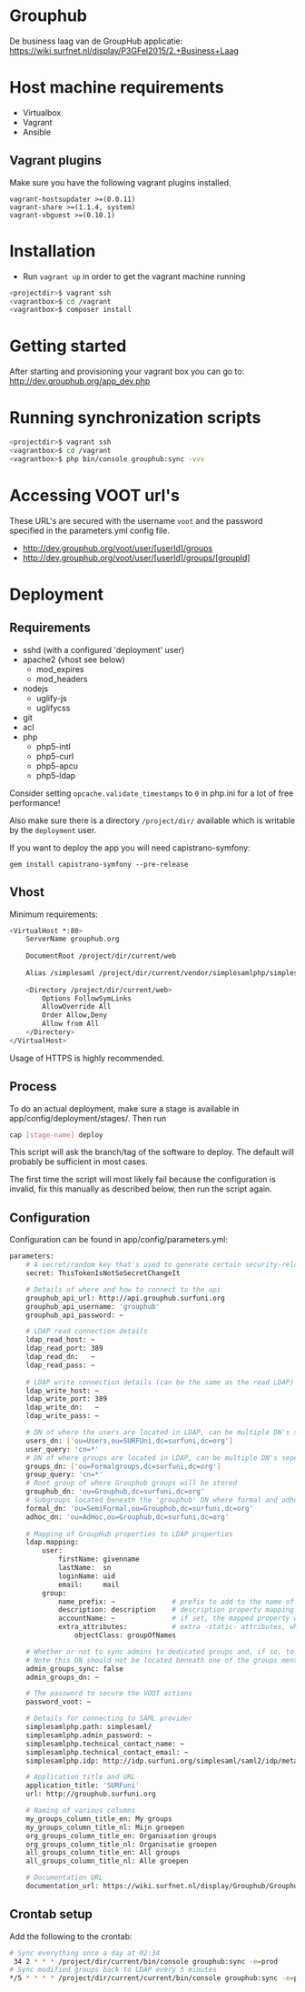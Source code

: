 Grouphub
=========

De business laag van de GroupHub applicatie: https://wiki.surfnet.nl/display/P3GFeI2015/2.+Business+Laag

# Host machine requirements

 - Virtualbox
 - Vagrant
 - Ansible

## Vagrant plugins
Make sure you have the following vagrant plugins installed.

    vagrant-hostsupdater >=(0.0.11)
    vagrant-share >=(1.1.4, system)
    vagrant-vbguest >=(0.10.1)

# Installation
- Run `vagrant up` in order to get the vagrant machine running

```sh
<projectdir>$ vagrant ssh
<vagrantbox>$ cd /vagrant
<vagrantbox>$ composer install
```

# Getting started
After starting and provisioning your vagrant box you can go to:
<http://dev.grouphub.org/app_dev.php>

# Running synchronization scripts
```sh
<projectdir>$ vagrant ssh
<vagrantbox>$ cd /vagrant
<vagrantbox>$ php bin/console grouphub:sync -vvv
```

# Accessing VOOT url's
These URL's are secured with the username `voot` and the password specified in the parameters.yml config file.

- <http://dev.grouphub.org/voot/user/[userId]/groups>
- <http://dev.grouphub.org/voot/user/[userId]/groups/[groupId]>

# Deployment

## Requirements

 - sshd (with a configured 'deployment' user)
 - apache2 (vhost see below)
   * mod_expires
   * mod_headers
 - nodejs
   * uglify-js
   * uglifycss
 - git
 - acl
 - php
   * php5-intl
   * php5-curl
   * php5-apcu
   * php5-ldap

Consider setting `opcache.validate_timestamps` to `0` in php.ini for a lot of free performance!

Also make sure there is a directory `/project/dir/` available which is writable by the `deployment` user.

If you want to deploy the app you will need capistrano-symfony:

`gem install capistrano-symfony --pre-release`
 
## Vhost

Minimum requirements:

```sh
<VirtualHost *:80>
    ServerName grouphub.org
    
    DocumentRoot /project/dir/current/web
    
    Alias /simplesaml /project/dir/current/vendor/simplesamlphp/simplesamlphp/www
    
    <Directory /project/dir/current/web>
        Options FollowSymLinks
        AllowOverride All
        Order Allow,Deny
        Allow from All
    </Directory>
</VirtualHost>
```

Usage of HTTPS is highly recommended.

## Process

To do an actual deployment, make sure a stage is available in app/config/deployment/stages/. Then run 

```sh
cap [stage-name] deploy
```

This script will ask the branch/tag of the software to deploy. The default will probably be sufficient in most cases.

The first time the script will most likely fail because the configuration is invalid, fix this manually as described below, 
then run the script again.

## Configuration

Configuration can be found in app/config/parameters.yml:

```sh
parameters:
    # A secret/random key that's used to generate certain security-related tokens
    secret: ThisTokenIsNotSoSecretChangeIt

    # Details of where and how to connect to the api
    grouphub_api_url: http://api.grouphub.surfuni.org
    grouphub_api_username: 'grouphub'
    grouphub_api_password: ~

    # LDAP read connection details
    ldap_read_host: ~
    ldap_read_port: 389
    ldap_read_dn:   ~
    ldap_read_pass: ~
        
    # LDAP write connection details (can be the same as the read LDAP)
    ldap_write_host: ~
    ldap_write_port: 389
    ldap_write_dn:   ~
    ldap_write_pass: ~

    # DN of where the users are located in LDAP, can be multiple DN's seperated by a comma
    users_dn: ['ou=Users,ou=SURFUni,dc=surfuni,dc=org']
    user_query: 'cn=*'
    # DN of where groups are located in LDAP, can be multiple DN's seperated by a comma
    groups_dn: ['ou=Formalgroups,dc=surfuni,dc=org']
    group_query: 'cn=*'
    # Root group of where Grouphub groups will be stored
    grouphub_dn: 'ou=Grouphub,dc=surfuni,dc=org'
    # Subgroups located beneath the 'grouphub' DN where formal and adhoc groups will be stored
    formal_dn: 'ou=SemiFormal,ou=Grouphub,dc=surfuni,dc=org'
    adhoc_dn: 'ou=AdHoc,ou=Grouphub,dc=surfuni,dc=org'
    
    # Mapping of GroupHub properties to LDAP properties
    ldap.mapping:
        user:
            firstName: givenname
            lastName:  sn
            loginName: uid
            email:     mail
        group:
            name_prefix: ~              # prefix to add to the name of the group
            description: description    # description property mapping
            accountName: ~              # if set, the mapped property will also be filled with the 'cn' of the group 
            extra_attributes:           # extra -static- attributes, which will be added if not empty
                objectClass: groupOfNames

    # Whether or not to sync admins to dedicated groups and, if so, to which DN
    # Note this DN should not be located beneath one of the groups mentioned earlier
    admin_groups_sync: false
    admin_groups_dn: ~

    # The password to secure the VOOT actions
    password_voot: ~

    # Details for connecting to SAML provider
    simplesamlphp.path: simplesaml/
    simplesamlphp.admin_password: ~
    simplesamlphp.technical_contact_name: ~
    simplesamlphp.technical_contact_email: ~
    simplesamlphp.idp: http://idp.surfuni.org/simplesaml/saml2/idp/metadata.php

    # Application title and URL
    application_title: 'SURFuni'
    url: http://grouphub.surfuni.org

    # Naming of various columns
    my_groups_column_title_en: My groups
    my_groups_column_title_nl: Mijn groepen
    org_groups_column_title_en: Organisation groups
    org_groups_column_title_nl: Organisatie groepen
    all_groups_column_title_en: All groups
    all_groups_column_title_nl: Alle groepen

    # Documentation URL
    documentation_url: https://wiki.surfnet.nl/display/Grouphub/Grouphub+Home
```
## Crontab setup

Add the following to the crontab:

```sh
# Sync everything once a day at 02:34
 34 2 * * * /project/dir/current/bin/console grouphub:sync -e=prod
# Sync modified groups back to LDAP every 5 minutes
*/5 * * * * /project/dir/current/current/bin/console grouphub:sync -e=prod --type=queue
```
